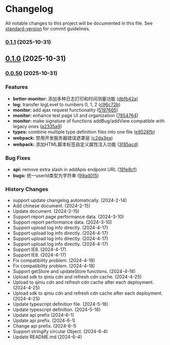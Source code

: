 # Changelog

All notable changes to this project will be documented in this file. See [standard-version](https://github.com/conventional-changelog/standard-version) for commit guidelines.

### [0.1.1](https://github.com/Yakima-Teng/better-monitor/compare/v0.1.0...v0.1.1) (2025-10-31)

## [0.1.0](https://github.com/Yakima-Teng/better-monitor/compare/v0.0.50...v0.1.0) (2025-10-31)

### [0.0.50](https://github.com/Yakima-Teng/better-monitor/compare/v0.0.49...v0.0.50) (2025-10-31)


### Features

* **better-monitor:** 添加多种日志打印和时间测量功能 ([dbfb42a](https://github.com/Yakima-Teng/better-monitor/commit/dbfb42a01c62a77cc4bd2896749f9e5cc610887a))
* **log:** transfer logLevel to numbers 0, 1, 2 ([c96c72b](https://github.com/Yakima-Teng/better-monitor/commit/c96c72b59a1312385cff88e56405d598f210e9a0))
* **monitor:** add ajax request functionality ([5197665](https://github.com/Yakima-Teng/better-monitor/commit/5197665201e22dcc141fd94228494b0a0f44e577))
* **monitor:** enhance test page UI and organization ([7854764](https://github.com/Yakima-Teng/better-monitor/commit/7854764f4dd4a472fecede44fd2905a9089c18b8))
* **monitor:** make signature of functions addBug/addView compatible with legacy ones ([a2335a9](https://github.com/Yakima-Teng/better-monitor/commit/a2335a94595e0fc399984fd01fa951b43f30cd11))
* **types:** combine multiple type definition files into one file ([e9528fb](https://github.com/Yakima-Teng/better-monitor/commit/e9528fbaabc6bcf84689b3462409cad51c912bcb))
* **webpack:** 禁用开发服务器错误遮罩层 ([c2da3ea](https://github.com/Yakima-Teng/better-monitor/commit/c2da3ea2602a9e50dde5bddba7097c0cdde98949))
* **webpack:** 添加HTML脚本标签自定义属性注入功能 ([3f85acd](https://github.com/Yakima-Teng/better-monitor/commit/3f85acd4d012b11386834e75ccc2a5d6fb7674a3))


### Bug Fixes

* **api:** remove extra slash in addApis endpoint URL ([191e8cf](https://github.com/Yakima-Teng/better-monitor/commit/191e8cfdfce087ef2805cb737acb4589533f9748))
* **bugs:** 统一userId类型为字符串 ([99ad015](https://github.com/Yakima-Teng/better-monitor/commit/99ad015af4ce978e7913de05e1f2aef377792c48))

### History Changes

- support update changelog automatically. (2024-2-14)
- Add chinese document. (2024-2-15)
- Update document. (2024-2-15)
- Support report page performance data. (2024-3-10)
- Support report performance data. (2024-3-10)
- Support upload log info directly. (2024-4-17)
- Support upload log info directly. (2024-4-17)
- Support upload log info directly. (2024-4-17)
- Support upload log info directly. (2024-4-17)
- Support IE8. (2024-4-17)
- Support IE8. (2024-4-17)
- Fix compatibility problem. (2024-4-18)
- Fix compatibility problem. (2024-4-18)
- Support getStore and updateStore functions. (2024-4-18)
- Upload sdk to qiniu cdn and refresh cdn cache. (2024-4-25)
- Upload to qiniu cdn and refresh cdn cache after each deployment. (2024-4-25)
- Upload sdk to qiniu cdn and refresh cdn cache after each deployment. (2024-4-25)
- Update typescript definition file. (2024-5-16)
- Update typescript definition. (2024-5-16)
- Update api prefix (2024-6-1)
- Update api prefix. (2024-6-1)
- Change api prefix. (2024-6-1)
- Support stringify circular Object. (2024-6-4)
- Update README.md (2024-6-4)
